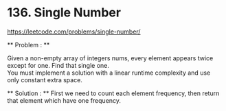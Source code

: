 # 136. Single Number

https://leetcode.com/problems/single-number/

** Problem : **

Given a non-empty array of integers nums, every element appears twice except for one. Find that single one.<br>
You must implement a solution with a linear runtime complexity and use only constant extra space.<br>

** Solution : **
First we need to count each element frequency, then return that element which have one frequency.<br>

